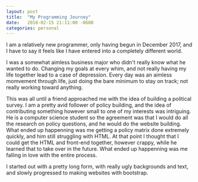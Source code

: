 ```yaml
---
layout: post
title:  "My Programming Journey"
date:   2018-02-15 21:11:00 -0600
categories: personal
---
```


I am a relatively new programmer, only having begun in December 2017, and I have to say it feels like I have entered into a completely different world. 

I was a somewhat aimless business major who didn't really know what he wanted to do. Changing my goals at every whim, and not really having my life together lead to a case of depression. Every day was an aimless momvement through life, just doing the bare minimum to stay on track; not really working toward anything. 

This was all until a friend approached me with the idea of building a political survey. I am a pretty avid follower of policy building, and the idea of contributing something however small to one of my interests was intriguing. He is a computer science student so the agreement was that I would do all the research on policy questions, and he would do the website building. What ended up happenning was me getting a policy matrix done extremely quickly, and him still struggling with HTML. At that point I thought that I could get the HTML and front-end together, however crappy, while he learned that to take over in the future. What ended up happenning was me falling in love with the entire process. 

I started out with a pretty long form, with really ugly backgrounds and text, and slowly progressed to making websites with bootstrap. 

